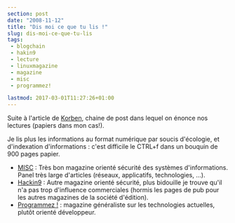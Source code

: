 ```yaml
---
section: post
date: "2008-11-12"
title: "Dis moi ce que tu lis !"
slug: dis-moi-ce-que-tu-lis
tags:
 - blogchain
 - hakin9
 - lecture
 - linuxmagazine
 - magazine
 - misc
 - programmez!

lastmod: 2017-03-01T11:27:26+01:00
---
```


Suite à l'article de [Korben](http://www.korben.info/presse-dis-moi-ce-que-tu-lis.html), chaine de post dans lequel on énonce nos lectures (papiers dans mon cas!).

Je lis plus les informations au format numérique par soucis d'écologie, et d'indexation d'informations : c'est difficile le CTRL+f dans un bouquin de 900 pages papier.

  * [MISC](http://www.miscmag.com/) : Très bon magazine orienté sécurité des systèmes d'informations. Panel très large d'articles (réseaux, applicatifs, technologies, ...).	
  * [Hackin9](www.hakin9.org) : Autre magazine orienté sécurité, plus bidouille je trouve qu'il n'a pas trop d'influence commerciales (hormis les pages de pub pour les autres magazines de la société d'édition).
  * [Programmez !](http://www.programmez.com) : magazine généraliste sur les technologies actuelles, plutôt orienté développeur.



